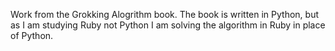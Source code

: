 Work from the Grokking Alogrithm book. The book is written in Python, but as I am studying Ruby not Python I am solving the algorithm in Ruby in place of Python.